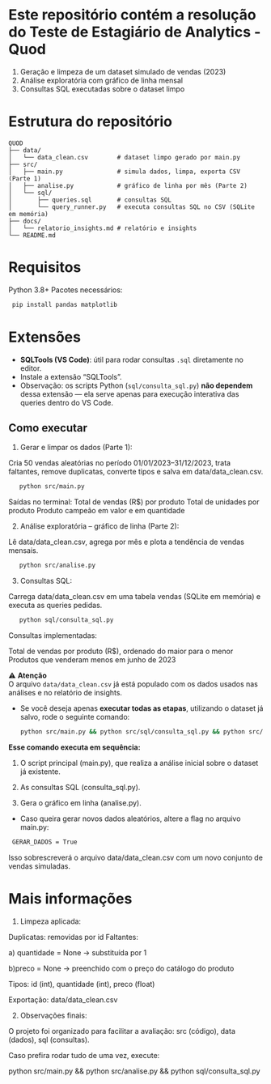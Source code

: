 # Este repositório contém a resolução do Teste de Estagiário de Analytics - Quod

1. Geração e limpeza de um dataset simulado de vendas (2023)
2. Análise exploratória com gráfico de linha mensal
3. Consultas SQL executadas sobre o dataset limpo


# Estrutura do repositório


```
QUOD
├── data/
│   └── data_clean.csv        # dataset limpo gerado por main.py
├── src/
│   ├── main.py               # simula dados, limpa, exporta CSV (Parte 1)
│   ├── analise.py            # gráfico de linha por mês (Parte 2)
│   └── sql/
│       ├── queries.sql       # consultas SQL
│       └── query_runner.py   # executa consultas SQL no CSV (SQLite em memória)
├── docs/
│   └── relatorio_insights.md # relatório e insights
└── README.md
```


# Requisitos

Python 3.8+
Pacotes necessários:
```bash
 pip install pandas matplotlib

```
# Extensões

- **SQLTools (VS Code)**: útil para rodar consultas `.sql` diretamente no editor.
- Instale a extensão “SQLTools”.
- Observação: os scripts Python (`sql/consulta_sql.py`) **não dependem** dessa extensão — ela serve apenas para execução interativa das queries dentro do VS Code.

## Como executar

1. Gerar e limpar os dados (Parte 1):

Cria 50 vendas aleatórias no período 01/01/2023–31/12/2023, trata faltantes, remove duplicatas, converte tipos e salva em data/data_clean.csv.  

```bash
   python src/main.py
```
Saídas no terminal:
Total de vendas (R$) por produto
Total de unidades por produto
Produto campeão em valor e em quantidade


2. Análise exploratória – gráfico de linha (Parte 2):

Lê data/data_clean.csv, agrega por mês e plota a tendência de vendas mensais.

```bash
   python src/analise.py
```

3. Consultas SQL:

Carrega data/data_clean.csv em uma tabela vendas (SQLite em memória) e executa as queries pedidas.

```bash
   python sql/consulta_sql.py
```
Consultas implementadas:

Total de vendas por produto (R$), ordenado do maior para o menor
Produtos que venderam menos em junho de 2023

⚠️ **Atenção**  
O arquivo `data/data_clean.csv` já está populado com os dados usados nas análises e no relatório de insights.  

- Se você deseja apenas **executar todas as etapas**, utilizando o dataset já salvo, rode o seguinte comando:
  ```bash
  python src/main.py && python src/sql/consulta_sql.py && python src/analise.py

**Esse comando executa em sequência:**

1. O script principal (main.py), que realiza a análise inicial sobre o dataset já existente.

2. As consultas SQL (consulta_sql.py).

3. Gera o gráfico em linha  (analise.py).

- Caso queira gerar novos dados aleatórios, altere a flag no arquivo main.py:

```bash
 GERAR_DADOS = True
```
Isso sobrescreverá o arquivo data/data_clean.csv com um novo conjunto de vendas simuladas.


# Mais informações

1. Limpeza aplicada:

Duplicatas: removidas por id
Faltantes:

   a) quantidade = None → substituída por 1

   b)preco = None → preenchido com o preço do catálogo do produto

Tipos: id (int), quantidade (int), preco (float)

Exportação: data/data_clean.csv


2. Observações finais:

O projeto foi organizado para facilitar a avaliação: src (código), data (dados), sql (consultas).

Caso prefira rodar tudo de uma vez, execute:

python src/main.py && python src/analise.py && python sql/consulta_sql.py

